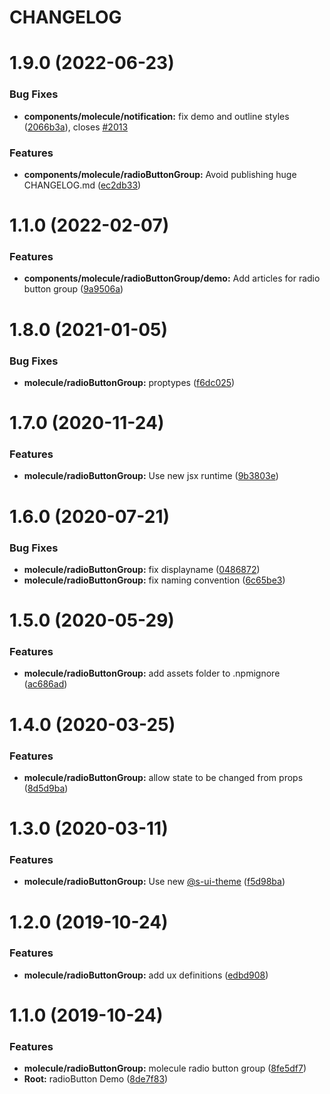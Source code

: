 # CHANGELOG

# 1.9.0 (2022-06-23)


### Bug Fixes

* **components/molecule/notification:** fix demo and outline styles ([2066b3a](https://github.com/SUI-Components/sui-components/commit/2066b3a10d91a63af85b40ece5e69f303cc14e7c)), closes [#2013](https://github.com/SUI-Components/sui-components/issues/2013)


### Features

* **components/molecule/radioButtonGroup:** Avoid publishing huge CHANGELOG.md ([ec2db33](https://github.com/SUI-Components/sui-components/commit/ec2db33749b9bfa2753c58feeb7a286662f8093b))



# 1.1.0 (2022-02-07)


### Features

* **components/molecule/radioButtonGroup/demo:** Add articles for radio button group ([9a9506a](https://github.com/SUI-Components/sui-components/commit/9a9506a55957fdc802c1041988804759a12c14b4))



# 1.8.0 (2021-01-05)


### Bug Fixes

* **molecule/radioButtonGroup:** proptypes ([f6dc025](https://github.com/SUI-Components/sui-components/commit/f6dc025f92559f02b02678ac00df134e4438b0a2))



# 1.7.0 (2020-11-24)


### Features

* **molecule/radioButtonGroup:** Use new jsx runtime ([9b3803e](https://github.com/SUI-Components/sui-components/commit/9b3803e909570668caf6c3d33f7e2e8f21de8ae4))



# 1.6.0 (2020-07-21)


### Bug Fixes

* **molecule/radioButtonGroup:** fix displayname ([0486872](https://github.com/SUI-Components/sui-components/commit/048687236c53970a0e70ee063773c3cc66359ae3))
* **molecule/radioButtonGroup:** fix naming convention ([6c65be3](https://github.com/SUI-Components/sui-components/commit/6c65be3d84da6dea5436b47e5def2161b58c56df))



# 1.5.0 (2020-05-29)


### Features

* **molecule/radioButtonGroup:** add assets folder to .npmignore ([ac686ad](https://github.com/SUI-Components/sui-components/commit/ac686ade650cfaf077b39bd0d0a9db9e531862dd))



# 1.4.0 (2020-03-25)


### Features

* **molecule/radioButtonGroup:** allow state to be changed from props ([8d5d9ba](https://github.com/SUI-Components/sui-components/commit/8d5d9ba4d53ecba052bdf8bab68954a71d1214eb))



# 1.3.0 (2020-03-11)


### Features

* **molecule/radioButtonGroup:** Use new [@s-ui-theme](https://github.com/s-ui-theme) ([f5d98ba](https://github.com/SUI-Components/sui-components/commit/f5d98ba050d9a0901ada5024941ff9a7e661eb6b))



# 1.2.0 (2019-10-24)


### Features

* **molecule/radioButtonGroup:** add ux definitions ([edbd908](https://github.com/SUI-Components/sui-components/commit/edbd908cc17870ad23becdbd4f5c3d83427029ad))



# 1.1.0 (2019-10-24)


### Features

* **molecule/radioButtonGroup:** molecule radio button group ([8fe5df7](https://github.com/SUI-Components/sui-components/commit/8fe5df7368267e69b35265d545ccfc2f50b35787))
* **Root:** radioButton Demo ([8de7f83](https://github.com/SUI-Components/sui-components/commit/8de7f83589f38dfa8b53588ff8c271e6064521e8))



